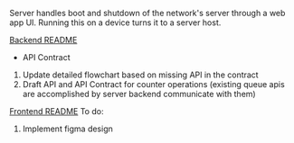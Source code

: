 Server handles boot and shutdown of the network's server through a web app UI.
Running this on a device turns it to a server host.

[Backend README](backend/SERVER_README.md)
- API Contract
1. Update detailed flowchart based on missing API in the contract
2. Draft API and API Contract for counter operations (existing queue apis are accomplished by server backend communicate with them)



[Frontend README](frontend/README.md)
To do:
1. Implement figma design

